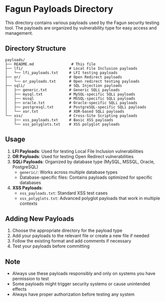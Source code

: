 # Fagun Payloads Directory

This directory contains various payloads used by the Fagun security testing tool. The payloads are organized by vulnerability type for easy access and management.

## Directory Structure

```
payloads/
├── README.md                 # This file
├── lfi/                     # Local File Inclusion payloads
│   └── lfi_payloads.txt     # LFI testing payloads
├── or/                      # Open Redirect payloads
│   └── or_payloads.txt      # Open redirect testing payloads
├── sqli/                    # SQL Injection payloads
│   ├── generic.txt          # Generic SQLi payloads
│   ├── mysql.txt            # MySQL-specific SQLi payloads
│   ├── mssql                # MSSQL-specific SQLi payloads
│   ├── oracle.txt           # Oracle-specific SQLi payloads
│   ├── postgresql.txt       # PostgreSQL-specific SQLi payloads
│   └── xor.txt              # XOR-based SQLi payloads
└── xss/                     # Cross-Site Scripting payloads
    ├── xss_payloads.txt     # Basic XSS payloads
    └── xss_polyglots.txt    # XSS polyglot payloads
```

## Usage

1. **LFI Payloads**: Used for testing Local File Inclusion vulnerabilities
2. **OR Payloads**: Used for testing Open Redirect vulnerabilities
3. **SQLi Payloads**: Organized by database type (MySQL, MSSQL, Oracle, PostgreSQL)
   - `generic/`: Works across multiple database types
   - Database-specific files: Contains payloads optimized for specific databases
4. **XSS Payloads**:
   - `xss_payloads.txt`: Standard XSS test cases
   - `xss_polyglots.txt`: Advanced polyglot payloads that work in multiple contexts

## Adding New Payloads

1. Choose the appropriate directory for the payload type
2. Add your payloads to the relevant file or create a new file if needed
3. Follow the existing format and add comments if necessary
4. Test your payloads before committing

## Note

- Always use these payloads responsibly and only on systems you have permission to test
- Some payloads might trigger security systems or cause unintended effects
- Always have proper authorization before testing any system

